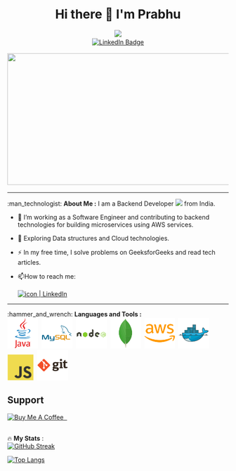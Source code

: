 <h1 align="center">Hi there 👋 I'm Prabhu</h1>

<!--
**prabhupalani18/prabhupalani18** is a ✨ _special_ ✨ repository because its `README.md` (this file) appears on your GitHub profile.

Here are some ideas to get you started:

- 🔭 I’m currently working on ...
- 🌱 I’m currently learning ...
- 👯 I’m looking to collaborate on ...
- 🤔 I’m looking for help with ...
- 💬 Ask me about ...
- 📫 How to reach me: ...
- 😄 Pronouns: ...
- ⚡ Fun fact: ...
-->
<div id="header" align="center">
  <img src="https://media.giphy.com/media/M9gbBd9nbDrOTu1Mqx/giphy.gif" width="100"/>
</div>

<div id="badges" align="center">
  <a href="https://www.linkedin.com/in/prabhu-palani/">
    <img src="https://img.shields.io/badge/LinkedIn-blue?style=for-the-badge&logo=linkedin&logoColor=white" alt="LinkedIn Badge"/>
  </a><br>
  <img src="https://komarev.com/ghpvc/?username=prabhupalani18&style=flat-square&color=blue" alt="">
</div>
<div align="center">
  <img src="https://media.giphy.com/media/dWesBcTLavkZuG35MI/giphy.gif" width="600" height="300"/>
</div>
<hr>
:man_technologist: <b>About Me :</b>
I am a Backend Developer <img src="https://media.giphy.com/media/WUlplcMpOCEmTGBtBW/giphy.gif" width="30"> from India.

- :telescope: I’m working as a Software Engineer and contributing to backend technologies for building microservices using AWS services.

- :seedling: Exploring Data structures and Cloud technologies.

- :zap: In my free time, I solve problems on GeeksforGeeks and read tech articles.

- :mailbox:How to reach me: <br><br> <a href="https://www.linkedin.com/in/prabhu-palani"><img align=”left” src="https://github.com/yushi1007/yushi1007/blob/main/images/linkedin.svg" alt="icon | LinkedIn" width="40px"/></a>
<hr>
:hammer_and_wrench: <b>Languages and Tools :</b>

<div>
  <img src="https://github.com/devicons/devicon/blob/master/icons/java/java-original-wordmark.svg" title="Java" alt="Java" width="70" height="70"/>&nbsp;
  <img src="https://github.com/devicons/devicon/blob/master/icons/mysql/mysql-original-wordmark.svg" title="MySQL"  alt="MySQL" width="70" height="70"/>&nbsp;
  <img src="https://github.com/devicons/devicon/blob/master/icons/nodejs/nodejs-original-wordmark.svg" title="NodeJS" alt="NodeJS" width="70" height="70"/>&nbsp;
  <img src="https://github.com/devicons/devicon/blob/master/icons/mongodb/mongodb-original.svg" title="MongoDb" alt="MongoDb" width="70" height="70"/>&nbsp;
  <img src="https://github.com/devicons/devicon/blob/master/icons/amazonwebservices/amazonwebservices-plain-wordmark.svg" title="AWS" alt="AWS" width="70" height="70"/>&nbsp;
  <img src="https://github.com/devicons/devicon/blob/master/icons/docker/docker-original.svg" title="Docker" alt="Docker" width="70" height="70"/>&nbsp;
  <img src="https://github.com/devicons/devicon/blob/master/icons/javascript/javascript-original.svg" title="JavaScript" alt="JavaScript" width="60" height="60"/>&nbsp;
  <img src="https://github.com/devicons/devicon/blob/master/icons/git/git-original-wordmark.svg" title="Git" **alt="Git" width="70" height="70"/>
<!--   <img src="https://github.com/devicons/devicon/blob/master/icons/css3/css3-plain-wordmark.svg"  title="CSS3" alt="CSS" width="60" height="60"/>&nbsp;
  <img src="https://github.com/devicons/devicon/blob/master/icons/html5/html5-original.svg" title="HTML5" alt="HTML" width="60" height="60"/>&nbsp; -->
  </div>

<h2>Support</h2>
<a href="https://www.buymeacoffee.com/prabhupalani" target="_blank"><img src="https://cdn.buymeacoffee.com/buttons/default-orange.png" alt="Buy Me A Coffee" height="41" width="174">&nbsp;&nbsp;</a> <br><br>

:fire: <b>My Stats</b> :<br>
[![GitHub Streak](http://github-readme-streak-stats.herokuapp.com?user=prabhupalani18&hide_border=true&border_radius=7&border=4371DD)](https://git.io/streak-stats)

[![Top Langs](https://github-readme-stats.vercel.app/api/top-langs/?username=prabhupalani18&layout=compact&theme=vision-friendly-dark)](https://github.com/anuraghazra/github-readme-stats)

